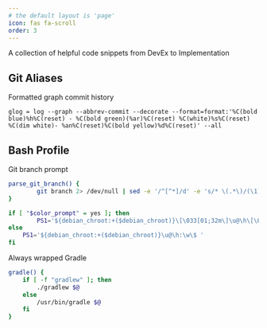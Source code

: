 ```yaml
---
# the default layout is 'page'
icon: fas fa-scroll
order: 3
---
```


A collection of helpful code snippets from DevEx to Implementation


## Git Aliases

Formatted graph commit history
```
glog = log --graph --abbrev-commit --decorate --format=format:'%C(bold blue)%h%C(reset) - %C(bold green)(%ar)%C(reset) %C(white)%s%C(reset) %C(dim white)- %an%C(reset)%C(bold yellow)%d%C(reset)' --all
```

## Bash Profile

Git branch prompt
```sh
parse_git_branch() {
        git branch 2> /dev/null | sed -e '/^[^*]/d' -e 's/* \(.*\)/(\1)/'
}

if [ "$color_prompt" = yes ]; then
        PS1='${debian_chroot:+($debian_chroot)}\[\033[01;32m\]\u@\h\[\033[00m\]:\[\033[01;34m\]\w\[\033[00m\]\[\033[01;31m\] $(parse_git_branch)\[\033[00m\]\$ '
else
    PS1='${debian_chroot:+($debian_chroot)}\u@\h:\w\$ '
fi
```

Always wrapped Gradle
```sh
gradle() {
    if [ -f "gradlew" ]; then
        ./gradlew $@
    else
        /usr/bin/gradle $@
    fi
}
```
